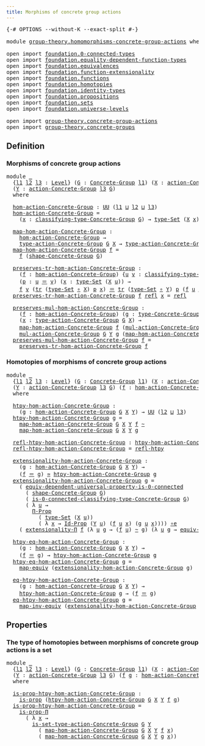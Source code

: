 ```yaml
---
title: Morphisms of concrete group actions
---
```


<pre class="Agda"><a id="61" class="Symbol">{-#</a> <a id="65" class="Keyword">OPTIONS</a> <a id="73" class="Pragma">--without-K</a> <a id="85" class="Pragma">--exact-split</a> <a id="99" class="Symbol">#-}</a>

<a id="104" class="Keyword">module</a> <a id="111" href="group-theory.homomorphisms-concrete-group-actions.html" class="Module">group-theory.homomorphisms-concrete-group-actions</a> <a id="161" class="Keyword">where</a>

<a id="168" class="Keyword">open</a> <a id="173" class="Keyword">import</a> <a id="180" href="foundation.0-connected-types.html" class="Module">foundation.0-connected-types</a>
<a id="209" class="Keyword">open</a> <a id="214" class="Keyword">import</a> <a id="221" href="foundation.equality-dependent-function-types.html" class="Module">foundation.equality-dependent-function-types</a>
<a id="266" class="Keyword">open</a> <a id="271" class="Keyword">import</a> <a id="278" href="foundation.equivalences.html" class="Module">foundation.equivalences</a>
<a id="302" class="Keyword">open</a> <a id="307" class="Keyword">import</a> <a id="314" href="foundation.function-extensionality.html" class="Module">foundation.function-extensionality</a>
<a id="349" class="Keyword">open</a> <a id="354" class="Keyword">import</a> <a id="361" href="foundation.functions.html" class="Module">foundation.functions</a>
<a id="382" class="Keyword">open</a> <a id="387" class="Keyword">import</a> <a id="394" href="foundation.homotopies.html" class="Module">foundation.homotopies</a>
<a id="416" class="Keyword">open</a> <a id="421" class="Keyword">import</a> <a id="428" href="foundation.identity-types.html" class="Module">foundation.identity-types</a>
<a id="454" class="Keyword">open</a> <a id="459" class="Keyword">import</a> <a id="466" href="foundation.propositions.html" class="Module">foundation.propositions</a>
<a id="490" class="Keyword">open</a> <a id="495" class="Keyword">import</a> <a id="502" href="foundation.sets.html" class="Module">foundation.sets</a>
<a id="518" class="Keyword">open</a> <a id="523" class="Keyword">import</a> <a id="530" href="foundation.universe-levels.html" class="Module">foundation.universe-levels</a>

<a id="558" class="Keyword">open</a> <a id="563" class="Keyword">import</a> <a id="570" href="group-theory.concrete-group-actions.html" class="Module">group-theory.concrete-group-actions</a>
<a id="606" class="Keyword">open</a> <a id="611" class="Keyword">import</a> <a id="618" href="group-theory.concrete-groups.html" class="Module">group-theory.concrete-groups</a>
</pre>
## Definition

### Morphisms of concrete group actions

<pre class="Agda"><a id="716" class="Keyword">module</a> <a id="723" href="group-theory.homomorphisms-concrete-group-actions.html#723" class="Module">_</a>
  <a id="727" class="Symbol">{</a><a id="728" href="group-theory.homomorphisms-concrete-group-actions.html#728" class="Bound">l1</a> <a id="731" href="group-theory.homomorphisms-concrete-group-actions.html#731" class="Bound">l2</a> <a id="734" href="group-theory.homomorphisms-concrete-group-actions.html#734" class="Bound">l3</a> <a id="737" class="Symbol">:</a> <a id="739" href="Agda.Primitive.html#597" class="Postulate">Level</a><a id="744" class="Symbol">}</a> <a id="746" class="Symbol">(</a><a id="747" href="group-theory.homomorphisms-concrete-group-actions.html#747" class="Bound">G</a> <a id="749" class="Symbol">:</a> <a id="751" href="group-theory.concrete-groups.html#2030" class="Function">Concrete-Group</a> <a id="766" href="group-theory.homomorphisms-concrete-group-actions.html#728" class="Bound">l1</a><a id="768" class="Symbol">)</a> <a id="770" class="Symbol">(</a><a id="771" href="group-theory.homomorphisms-concrete-group-actions.html#771" class="Bound">X</a> <a id="773" class="Symbol">:</a> <a id="775" href="group-theory.concrete-group-actions.html#807" class="Function">action-Concrete-Group</a> <a id="797" href="group-theory.homomorphisms-concrete-group-actions.html#731" class="Bound">l2</a> <a id="800" href="group-theory.homomorphisms-concrete-group-actions.html#747" class="Bound">G</a><a id="801" class="Symbol">)</a>
  <a id="805" class="Symbol">(</a><a id="806" href="group-theory.homomorphisms-concrete-group-actions.html#806" class="Bound">Y</a> <a id="808" class="Symbol">:</a> <a id="810" href="group-theory.concrete-group-actions.html#807" class="Function">action-Concrete-Group</a> <a id="832" href="group-theory.homomorphisms-concrete-group-actions.html#734" class="Bound">l3</a> <a id="835" href="group-theory.homomorphisms-concrete-group-actions.html#747" class="Bound">G</a><a id="836" class="Symbol">)</a>
  <a id="840" class="Keyword">where</a>

  <a id="849" href="group-theory.homomorphisms-concrete-group-actions.html#849" class="Function">hom-action-Concrete-Group</a> <a id="875" class="Symbol">:</a> <a id="877" href="foundation-core.universe-levels.html#235" class="Primitive">UU</a> <a id="880" class="Symbol">(</a><a id="881" href="group-theory.homomorphisms-concrete-group-actions.html#728" class="Bound">l1</a> <a id="884" href="Agda.Primitive.html#810" class="Primitive Operator">⊔</a> <a id="886" href="group-theory.homomorphisms-concrete-group-actions.html#731" class="Bound">l2</a> <a id="889" href="Agda.Primitive.html#810" class="Primitive Operator">⊔</a> <a id="891" href="group-theory.homomorphisms-concrete-group-actions.html#734" class="Bound">l3</a><a id="893" class="Symbol">)</a>
  <a id="897" href="group-theory.homomorphisms-concrete-group-actions.html#849" class="Function">hom-action-Concrete-Group</a> <a id="923" class="Symbol">=</a>
    <a id="929" class="Symbol">(</a><a id="930" href="group-theory.homomorphisms-concrete-group-actions.html#930" class="Bound">x</a> <a id="932" class="Symbol">:</a> <a id="934" href="group-theory.concrete-groups.html#2431" class="Function">classifying-type-Concrete-Group</a> <a id="966" href="group-theory.homomorphisms-concrete-group-actions.html#747" class="Bound">G</a><a id="967" class="Symbol">)</a> <a id="969" class="Symbol">→</a> <a id="971" href="foundation-core.sets.html#1304" class="Function">type-Set</a> <a id="980" class="Symbol">(</a><a id="981" href="group-theory.homomorphisms-concrete-group-actions.html#771" class="Bound">X</a> <a id="983" href="group-theory.homomorphisms-concrete-group-actions.html#930" class="Bound">x</a><a id="984" class="Symbol">)</a> <a id="986" class="Symbol">→</a> <a id="988" href="foundation-core.sets.html#1304" class="Function">type-Set</a> <a id="997" class="Symbol">(</a><a id="998" href="group-theory.homomorphisms-concrete-group-actions.html#806" class="Bound">Y</a> <a id="1000" href="group-theory.homomorphisms-concrete-group-actions.html#930" class="Bound">x</a><a id="1001" class="Symbol">)</a>

  <a id="1006" href="group-theory.homomorphisms-concrete-group-actions.html#1006" class="Function">map-hom-action-Concrete-Group</a> <a id="1036" class="Symbol">:</a>
    <a id="1042" href="group-theory.homomorphisms-concrete-group-actions.html#849" class="Function">hom-action-Concrete-Group</a> <a id="1068" class="Symbol">→</a>
    <a id="1074" href="group-theory.concrete-group-actions.html#1115" class="Function">type-action-Concrete-Group</a> <a id="1101" href="group-theory.homomorphisms-concrete-group-actions.html#747" class="Bound">G</a> <a id="1103" href="group-theory.homomorphisms-concrete-group-actions.html#771" class="Bound">X</a> <a id="1105" class="Symbol">→</a> <a id="1107" href="group-theory.concrete-group-actions.html#1115" class="Function">type-action-Concrete-Group</a> <a id="1134" href="group-theory.homomorphisms-concrete-group-actions.html#747" class="Bound">G</a> <a id="1136" href="group-theory.homomorphisms-concrete-group-actions.html#806" class="Bound">Y</a>
  <a id="1140" href="group-theory.homomorphisms-concrete-group-actions.html#1006" class="Function">map-hom-action-Concrete-Group</a> <a id="1170" href="group-theory.homomorphisms-concrete-group-actions.html#1170" class="Bound">f</a> <a id="1172" class="Symbol">=</a>
    <a id="1178" href="group-theory.homomorphisms-concrete-group-actions.html#1170" class="Bound">f</a> <a id="1180" class="Symbol">(</a><a id="1181" href="group-theory.concrete-groups.html#2561" class="Function">shape-Concrete-Group</a> <a id="1202" href="group-theory.homomorphisms-concrete-group-actions.html#747" class="Bound">G</a><a id="1203" class="Symbol">)</a>

  <a id="1208" href="group-theory.homomorphisms-concrete-group-actions.html#1208" class="Function">preserves-tr-hom-action-Concrete-Group</a> <a id="1247" class="Symbol">:</a>
    <a id="1253" class="Symbol">(</a><a id="1254" href="group-theory.homomorphisms-concrete-group-actions.html#1254" class="Bound">f</a> <a id="1256" class="Symbol">:</a> <a id="1258" href="group-theory.homomorphisms-concrete-group-actions.html#849" class="Function">hom-action-Concrete-Group</a><a id="1283" class="Symbol">)</a> <a id="1285" class="Symbol">{</a><a id="1286" href="group-theory.homomorphisms-concrete-group-actions.html#1286" class="Bound">u</a> <a id="1288" href="group-theory.homomorphisms-concrete-group-actions.html#1288" class="Bound">v</a> <a id="1290" class="Symbol">:</a> <a id="1292" href="group-theory.concrete-groups.html#2431" class="Function">classifying-type-Concrete-Group</a> <a id="1324" href="group-theory.homomorphisms-concrete-group-actions.html#747" class="Bound">G</a><a id="1325" class="Symbol">}</a>
    <a id="1331" class="Symbol">(</a><a id="1332" href="group-theory.homomorphisms-concrete-group-actions.html#1332" class="Bound">p</a> <a id="1334" class="Symbol">:</a> <a id="1336" href="group-theory.homomorphisms-concrete-group-actions.html#1286" class="Bound">u</a> <a id="1338" href="foundation-core.identity-types.html#1865" class="Function Operator">＝</a> <a id="1340" href="group-theory.homomorphisms-concrete-group-actions.html#1288" class="Bound">v</a><a id="1341" class="Symbol">)</a> <a id="1343" class="Symbol">(</a><a id="1344" href="group-theory.homomorphisms-concrete-group-actions.html#1344" class="Bound">x</a> <a id="1346" class="Symbol">:</a> <a id="1348" href="foundation-core.sets.html#1304" class="Function">type-Set</a> <a id="1357" class="Symbol">(</a><a id="1358" href="group-theory.homomorphisms-concrete-group-actions.html#771" class="Bound">X</a> <a id="1360" href="group-theory.homomorphisms-concrete-group-actions.html#1286" class="Bound">u</a><a id="1361" class="Symbol">))</a> <a id="1364" class="Symbol">→</a>
    <a id="1370" href="group-theory.homomorphisms-concrete-group-actions.html#1254" class="Bound">f</a> <a id="1372" href="group-theory.homomorphisms-concrete-group-actions.html#1288" class="Bound">v</a> <a id="1374" class="Symbol">(</a><a id="1375" href="foundation-core.identity-types.html#5702" class="Function">tr</a> <a id="1378" class="Symbol">(</a><a id="1379" href="foundation-core.sets.html#1304" class="Function">type-Set</a> <a id="1388" href="foundation-core.functions.html#420" class="Function Operator">∘</a> <a id="1390" href="group-theory.homomorphisms-concrete-group-actions.html#771" class="Bound">X</a><a id="1391" class="Symbol">)</a> <a id="1393" href="group-theory.homomorphisms-concrete-group-actions.html#1332" class="Bound">p</a> <a id="1395" href="group-theory.homomorphisms-concrete-group-actions.html#1344" class="Bound">x</a><a id="1396" class="Symbol">)</a> <a id="1398" href="foundation-core.identity-types.html#1865" class="Function Operator">＝</a> <a id="1400" href="foundation-core.identity-types.html#5702" class="Function">tr</a> <a id="1403" class="Symbol">(</a><a id="1404" href="foundation-core.sets.html#1304" class="Function">type-Set</a> <a id="1413" href="foundation-core.functions.html#420" class="Function Operator">∘</a> <a id="1415" href="group-theory.homomorphisms-concrete-group-actions.html#806" class="Bound">Y</a><a id="1416" class="Symbol">)</a> <a id="1418" href="group-theory.homomorphisms-concrete-group-actions.html#1332" class="Bound">p</a> <a id="1420" class="Symbol">(</a><a id="1421" href="group-theory.homomorphisms-concrete-group-actions.html#1254" class="Bound">f</a> <a id="1423" href="group-theory.homomorphisms-concrete-group-actions.html#1286" class="Bound">u</a> <a id="1425" href="group-theory.homomorphisms-concrete-group-actions.html#1344" class="Bound">x</a><a id="1426" class="Symbol">)</a>
  <a id="1430" href="group-theory.homomorphisms-concrete-group-actions.html#1208" class="Function">preserves-tr-hom-action-Concrete-Group</a> <a id="1469" href="group-theory.homomorphisms-concrete-group-actions.html#1469" class="Bound">f</a> <a id="1471" href="foundation-core.identity-types.html#1820" class="InductiveConstructor">refl</a> <a id="1476" href="group-theory.homomorphisms-concrete-group-actions.html#1476" class="Bound">x</a> <a id="1478" class="Symbol">=</a> <a id="1480" href="foundation-core.identity-types.html#1820" class="InductiveConstructor">refl</a>

  <a id="1488" href="group-theory.homomorphisms-concrete-group-actions.html#1488" class="Function">preserves-mul-hom-action-Concrete-Group</a> <a id="1528" class="Symbol">:</a>
    <a id="1534" class="Symbol">(</a><a id="1535" href="group-theory.homomorphisms-concrete-group-actions.html#1535" class="Bound">f</a> <a id="1537" class="Symbol">:</a> <a id="1539" href="group-theory.homomorphisms-concrete-group-actions.html#849" class="Function">hom-action-Concrete-Group</a><a id="1564" class="Symbol">)</a> <a id="1566" class="Symbol">(</a><a id="1567" href="group-theory.homomorphisms-concrete-group-actions.html#1567" class="Bound">g</a> <a id="1569" class="Symbol">:</a> <a id="1571" href="group-theory.concrete-groups.html#3441" class="Function">type-Concrete-Group</a> <a id="1591" href="group-theory.homomorphisms-concrete-group-actions.html#747" class="Bound">G</a><a id="1592" class="Symbol">)</a>
    <a id="1598" class="Symbol">(</a><a id="1599" href="group-theory.homomorphisms-concrete-group-actions.html#1599" class="Bound">x</a> <a id="1601" class="Symbol">:</a> <a id="1603" href="group-theory.concrete-group-actions.html#1115" class="Function">type-action-Concrete-Group</a> <a id="1630" href="group-theory.homomorphisms-concrete-group-actions.html#747" class="Bound">G</a> <a id="1632" href="group-theory.homomorphisms-concrete-group-actions.html#771" class="Bound">X</a><a id="1633" class="Symbol">)</a> <a id="1635" class="Symbol">→</a>
    <a id="1641" href="group-theory.homomorphisms-concrete-group-actions.html#1006" class="Function">map-hom-action-Concrete-Group</a> <a id="1671" href="group-theory.homomorphisms-concrete-group-actions.html#1535" class="Bound">f</a> <a id="1673" class="Symbol">(</a><a id="1674" href="group-theory.concrete-group-actions.html#1372" class="Function">mul-action-Concrete-Group</a> <a id="1700" href="group-theory.homomorphisms-concrete-group-actions.html#747" class="Bound">G</a> <a id="1702" href="group-theory.homomorphisms-concrete-group-actions.html#771" class="Bound">X</a> <a id="1704" href="group-theory.homomorphisms-concrete-group-actions.html#1567" class="Bound">g</a> <a id="1706" href="group-theory.homomorphisms-concrete-group-actions.html#1599" class="Bound">x</a><a id="1707" class="Symbol">)</a> <a id="1709" href="foundation-core.identity-types.html#1865" class="Function Operator">＝</a>
    <a id="1715" href="group-theory.concrete-group-actions.html#1372" class="Function">mul-action-Concrete-Group</a> <a id="1741" href="group-theory.homomorphisms-concrete-group-actions.html#747" class="Bound">G</a> <a id="1743" href="group-theory.homomorphisms-concrete-group-actions.html#806" class="Bound">Y</a> <a id="1745" href="group-theory.homomorphisms-concrete-group-actions.html#1567" class="Bound">g</a> <a id="1747" class="Symbol">(</a><a id="1748" href="group-theory.homomorphisms-concrete-group-actions.html#1006" class="Function">map-hom-action-Concrete-Group</a> <a id="1778" href="group-theory.homomorphisms-concrete-group-actions.html#1535" class="Bound">f</a> <a id="1780" href="group-theory.homomorphisms-concrete-group-actions.html#1599" class="Bound">x</a><a id="1781" class="Symbol">)</a>
  <a id="1785" href="group-theory.homomorphisms-concrete-group-actions.html#1488" class="Function">preserves-mul-hom-action-Concrete-Group</a> <a id="1825" href="group-theory.homomorphisms-concrete-group-actions.html#1825" class="Bound">f</a> <a id="1827" class="Symbol">=</a>
    <a id="1833" href="group-theory.homomorphisms-concrete-group-actions.html#1208" class="Function">preserves-tr-hom-action-Concrete-Group</a> <a id="1872" href="group-theory.homomorphisms-concrete-group-actions.html#1825" class="Bound">f</a>
</pre>
### Homotopies of morphisms of concrete group actions

<pre class="Agda"><a id="1942" class="Keyword">module</a> <a id="1949" href="group-theory.homomorphisms-concrete-group-actions.html#1949" class="Module">_</a>
  <a id="1953" class="Symbol">{</a><a id="1954" href="group-theory.homomorphisms-concrete-group-actions.html#1954" class="Bound">l1</a> <a id="1957" href="group-theory.homomorphisms-concrete-group-actions.html#1957" class="Bound">l2</a> <a id="1960" href="group-theory.homomorphisms-concrete-group-actions.html#1960" class="Bound">l3</a> <a id="1963" class="Symbol">:</a> <a id="1965" href="Agda.Primitive.html#597" class="Postulate">Level</a><a id="1970" class="Symbol">}</a> <a id="1972" class="Symbol">(</a><a id="1973" href="group-theory.homomorphisms-concrete-group-actions.html#1973" class="Bound">G</a> <a id="1975" class="Symbol">:</a> <a id="1977" href="group-theory.concrete-groups.html#2030" class="Function">Concrete-Group</a> <a id="1992" href="group-theory.homomorphisms-concrete-group-actions.html#1954" class="Bound">l1</a><a id="1994" class="Symbol">)</a> <a id="1996" class="Symbol">(</a><a id="1997" href="group-theory.homomorphisms-concrete-group-actions.html#1997" class="Bound">X</a> <a id="1999" class="Symbol">:</a> <a id="2001" href="group-theory.concrete-group-actions.html#807" class="Function">action-Concrete-Group</a> <a id="2023" href="group-theory.homomorphisms-concrete-group-actions.html#1957" class="Bound">l2</a> <a id="2026" href="group-theory.homomorphisms-concrete-group-actions.html#1973" class="Bound">G</a><a id="2027" class="Symbol">)</a>
  <a id="2031" class="Symbol">(</a><a id="2032" href="group-theory.homomorphisms-concrete-group-actions.html#2032" class="Bound">Y</a> <a id="2034" class="Symbol">:</a> <a id="2036" href="group-theory.concrete-group-actions.html#807" class="Function">action-Concrete-Group</a> <a id="2058" href="group-theory.homomorphisms-concrete-group-actions.html#1960" class="Bound">l3</a> <a id="2061" href="group-theory.homomorphisms-concrete-group-actions.html#1973" class="Bound">G</a><a id="2062" class="Symbol">)</a> <a id="2064" class="Symbol">(</a><a id="2065" href="group-theory.homomorphisms-concrete-group-actions.html#2065" class="Bound">f</a> <a id="2067" class="Symbol">:</a> <a id="2069" href="group-theory.homomorphisms-concrete-group-actions.html#849" class="Function">hom-action-Concrete-Group</a> <a id="2095" href="group-theory.homomorphisms-concrete-group-actions.html#1973" class="Bound">G</a> <a id="2097" href="group-theory.homomorphisms-concrete-group-actions.html#1997" class="Bound">X</a> <a id="2099" href="group-theory.homomorphisms-concrete-group-actions.html#2032" class="Bound">Y</a><a id="2100" class="Symbol">)</a>
  <a id="2104" class="Keyword">where</a>

  <a id="2113" href="group-theory.homomorphisms-concrete-group-actions.html#2113" class="Function">htpy-hom-action-Concrete-Group</a> <a id="2144" class="Symbol">:</a>
    <a id="2150" class="Symbol">(</a><a id="2151" href="group-theory.homomorphisms-concrete-group-actions.html#2151" class="Bound">g</a> <a id="2153" class="Symbol">:</a> <a id="2155" href="group-theory.homomorphisms-concrete-group-actions.html#849" class="Function">hom-action-Concrete-Group</a> <a id="2181" href="group-theory.homomorphisms-concrete-group-actions.html#1973" class="Bound">G</a> <a id="2183" href="group-theory.homomorphisms-concrete-group-actions.html#1997" class="Bound">X</a> <a id="2185" href="group-theory.homomorphisms-concrete-group-actions.html#2032" class="Bound">Y</a><a id="2186" class="Symbol">)</a> <a id="2188" class="Symbol">→</a> <a id="2190" href="foundation-core.universe-levels.html#235" class="Primitive">UU</a> <a id="2193" class="Symbol">(</a><a id="2194" href="group-theory.homomorphisms-concrete-group-actions.html#1957" class="Bound">l2</a> <a id="2197" href="Agda.Primitive.html#810" class="Primitive Operator">⊔</a> <a id="2199" href="group-theory.homomorphisms-concrete-group-actions.html#1960" class="Bound">l3</a><a id="2201" class="Symbol">)</a>
  <a id="2205" href="group-theory.homomorphisms-concrete-group-actions.html#2113" class="Function">htpy-hom-action-Concrete-Group</a> <a id="2236" href="group-theory.homomorphisms-concrete-group-actions.html#2236" class="Bound">g</a> <a id="2238" class="Symbol">=</a>
    <a id="2244" href="group-theory.homomorphisms-concrete-group-actions.html#1006" class="Function">map-hom-action-Concrete-Group</a> <a id="2274" href="group-theory.homomorphisms-concrete-group-actions.html#1973" class="Bound">G</a> <a id="2276" href="group-theory.homomorphisms-concrete-group-actions.html#1997" class="Bound">X</a> <a id="2278" href="group-theory.homomorphisms-concrete-group-actions.html#2032" class="Bound">Y</a> <a id="2280" href="group-theory.homomorphisms-concrete-group-actions.html#2065" class="Bound">f</a> <a id="2282" href="foundation-core.homotopies.html#627" class="Function Operator">~</a>
    <a id="2288" href="group-theory.homomorphisms-concrete-group-actions.html#1006" class="Function">map-hom-action-Concrete-Group</a> <a id="2318" href="group-theory.homomorphisms-concrete-group-actions.html#1973" class="Bound">G</a> <a id="2320" href="group-theory.homomorphisms-concrete-group-actions.html#1997" class="Bound">X</a> <a id="2322" href="group-theory.homomorphisms-concrete-group-actions.html#2032" class="Bound">Y</a> <a id="2324" href="group-theory.homomorphisms-concrete-group-actions.html#2236" class="Bound">g</a>

  <a id="2329" href="group-theory.homomorphisms-concrete-group-actions.html#2329" class="Function">refl-htpy-hom-action-Concrete-Group</a> <a id="2365" class="Symbol">:</a> <a id="2367" href="group-theory.homomorphisms-concrete-group-actions.html#2113" class="Function">htpy-hom-action-Concrete-Group</a> <a id="2398" href="group-theory.homomorphisms-concrete-group-actions.html#2065" class="Bound">f</a>
  <a id="2402" href="group-theory.homomorphisms-concrete-group-actions.html#2329" class="Function">refl-htpy-hom-action-Concrete-Group</a> <a id="2438" class="Symbol">=</a> <a id="2440" href="foundation-core.homotopies.html#741" class="Function">refl-htpy</a>

  <a id="2453" href="group-theory.homomorphisms-concrete-group-actions.html#2453" class="Function">extensionality-hom-action-Concrete-Group</a> <a id="2494" class="Symbol">:</a>
    <a id="2500" class="Symbol">(</a><a id="2501" href="group-theory.homomorphisms-concrete-group-actions.html#2501" class="Bound">g</a> <a id="2503" class="Symbol">:</a> <a id="2505" href="group-theory.homomorphisms-concrete-group-actions.html#849" class="Function">hom-action-Concrete-Group</a> <a id="2531" href="group-theory.homomorphisms-concrete-group-actions.html#1973" class="Bound">G</a> <a id="2533" href="group-theory.homomorphisms-concrete-group-actions.html#1997" class="Bound">X</a> <a id="2535" href="group-theory.homomorphisms-concrete-group-actions.html#2032" class="Bound">Y</a><a id="2536" class="Symbol">)</a> <a id="2538" class="Symbol">→</a>
    <a id="2544" class="Symbol">(</a><a id="2545" href="group-theory.homomorphisms-concrete-group-actions.html#2065" class="Bound">f</a> <a id="2547" href="foundation-core.identity-types.html#1865" class="Function Operator">＝</a> <a id="2549" href="group-theory.homomorphisms-concrete-group-actions.html#2501" class="Bound">g</a><a id="2550" class="Symbol">)</a> <a id="2552" href="foundation-core.equivalences.html#1621" class="Function Operator">≃</a> <a id="2554" href="group-theory.homomorphisms-concrete-group-actions.html#2113" class="Function">htpy-hom-action-Concrete-Group</a> <a id="2585" href="group-theory.homomorphisms-concrete-group-actions.html#2501" class="Bound">g</a>
  <a id="2589" href="group-theory.homomorphisms-concrete-group-actions.html#2453" class="Function">extensionality-hom-action-Concrete-Group</a> <a id="2630" href="group-theory.homomorphisms-concrete-group-actions.html#2630" class="Bound">g</a> <a id="2632" class="Symbol">=</a>
    <a id="2638" class="Symbol">(</a> <a id="2640" href="foundation.0-connected-types.html#3433" class="Function">equiv-dependent-universal-property-is-0-connected</a>
      <a id="2696" class="Symbol">(</a> <a id="2698" href="group-theory.concrete-groups.html#2561" class="Function">shape-Concrete-Group</a> <a id="2719" href="group-theory.homomorphisms-concrete-group-actions.html#1973" class="Bound">G</a><a id="2720" class="Symbol">)</a>
      <a id="2728" class="Symbol">(</a> <a id="2730" href="group-theory.concrete-groups.html#2685" class="Function">is-0-connected-classifying-type-Concrete-Group</a> <a id="2777" href="group-theory.homomorphisms-concrete-group-actions.html#1973" class="Bound">G</a><a id="2778" class="Symbol">)</a>
      <a id="2786" class="Symbol">(</a> <a id="2788" class="Symbol">λ</a> <a id="2790" href="group-theory.homomorphisms-concrete-group-actions.html#2790" class="Bound">u</a> <a id="2792" class="Symbol">→</a>
        <a id="2802" href="foundation-core.propositions.html#6694" class="Function">Π-Prop</a>
          <a id="2819" class="Symbol">(</a> <a id="2821" href="foundation-core.sets.html#1304" class="Function">type-Set</a> <a id="2830" class="Symbol">(</a><a id="2831" href="group-theory.homomorphisms-concrete-group-actions.html#1997" class="Bound">X</a> <a id="2833" href="group-theory.homomorphisms-concrete-group-actions.html#2790" class="Bound">u</a><a id="2834" class="Symbol">))</a>
          <a id="2847" class="Symbol">(</a> <a id="2849" class="Symbol">λ</a> <a id="2851" href="group-theory.homomorphisms-concrete-group-actions.html#2851" class="Bound">x</a> <a id="2853" class="Symbol">→</a> <a id="2855" href="foundation-core.sets.html#1420" class="Function">Id-Prop</a> <a id="2863" class="Symbol">(</a><a id="2864" href="group-theory.homomorphisms-concrete-group-actions.html#2032" class="Bound">Y</a> <a id="2866" href="group-theory.homomorphisms-concrete-group-actions.html#2790" class="Bound">u</a><a id="2867" class="Symbol">)</a> <a id="2869" class="Symbol">(</a><a id="2870" href="group-theory.homomorphisms-concrete-group-actions.html#2065" class="Bound">f</a> <a id="2872" href="group-theory.homomorphisms-concrete-group-actions.html#2790" class="Bound">u</a> <a id="2874" href="group-theory.homomorphisms-concrete-group-actions.html#2851" class="Bound">x</a><a id="2875" class="Symbol">)</a> <a id="2877" class="Symbol">(</a><a id="2878" href="group-theory.homomorphisms-concrete-group-actions.html#2630" class="Bound">g</a> <a id="2880" href="group-theory.homomorphisms-concrete-group-actions.html#2790" class="Bound">u</a> <a id="2882" href="group-theory.homomorphisms-concrete-group-actions.html#2851" class="Bound">x</a><a id="2883" class="Symbol">))))</a> <a id="2888" href="foundation-core.equivalences.html#7869" class="Function Operator">∘e</a>
    <a id="2895" class="Symbol">(</a> <a id="2897" href="foundation.equality-dependent-function-types.html#2224" class="Function">extensionality-Π</a> <a id="2914" href="group-theory.homomorphisms-concrete-group-actions.html#2065" class="Bound">f</a> <a id="2916" class="Symbol">(λ</a> <a id="2919" href="group-theory.homomorphisms-concrete-group-actions.html#2919" class="Bound">u</a> <a id="2921" href="group-theory.homomorphisms-concrete-group-actions.html#2921" class="Bound">g</a> <a id="2923" class="Symbol">→</a> <a id="2925" class="Symbol">(</a><a id="2926" href="group-theory.homomorphisms-concrete-group-actions.html#2065" class="Bound">f</a> <a id="2928" href="group-theory.homomorphisms-concrete-group-actions.html#2919" class="Bound">u</a><a id="2929" class="Symbol">)</a> <a id="2931" href="foundation-core.homotopies.html#627" class="Function Operator">~</a> <a id="2933" href="group-theory.homomorphisms-concrete-group-actions.html#2921" class="Bound">g</a><a id="2934" class="Symbol">)</a> <a id="2936" class="Symbol">(λ</a> <a id="2939" href="group-theory.homomorphisms-concrete-group-actions.html#2939" class="Bound">u</a> <a id="2941" href="group-theory.homomorphisms-concrete-group-actions.html#2941" class="Bound">g</a> <a id="2943" class="Symbol">→</a> <a id="2945" href="foundation-core.function-extensionality.html#1301" class="Function">equiv-funext</a><a id="2957" class="Symbol">)</a> <a id="2959" href="group-theory.homomorphisms-concrete-group-actions.html#2630" class="Bound">g</a><a id="2960" class="Symbol">)</a>

  <a id="2965" href="group-theory.homomorphisms-concrete-group-actions.html#2965" class="Function">htpy-eq-hom-action-Concrete-Group</a> <a id="2999" class="Symbol">:</a>
    <a id="3005" class="Symbol">(</a><a id="3006" href="group-theory.homomorphisms-concrete-group-actions.html#3006" class="Bound">g</a> <a id="3008" class="Symbol">:</a> <a id="3010" href="group-theory.homomorphisms-concrete-group-actions.html#849" class="Function">hom-action-Concrete-Group</a> <a id="3036" href="group-theory.homomorphisms-concrete-group-actions.html#1973" class="Bound">G</a> <a id="3038" href="group-theory.homomorphisms-concrete-group-actions.html#1997" class="Bound">X</a> <a id="3040" href="group-theory.homomorphisms-concrete-group-actions.html#2032" class="Bound">Y</a><a id="3041" class="Symbol">)</a> <a id="3043" class="Symbol">→</a>
    <a id="3049" class="Symbol">(</a><a id="3050" href="group-theory.homomorphisms-concrete-group-actions.html#2065" class="Bound">f</a> <a id="3052" href="foundation-core.identity-types.html#1865" class="Function Operator">＝</a> <a id="3054" href="group-theory.homomorphisms-concrete-group-actions.html#3006" class="Bound">g</a><a id="3055" class="Symbol">)</a> <a id="3057" class="Symbol">→</a> <a id="3059" href="group-theory.homomorphisms-concrete-group-actions.html#2113" class="Function">htpy-hom-action-Concrete-Group</a> <a id="3090" href="group-theory.homomorphisms-concrete-group-actions.html#3006" class="Bound">g</a>
  <a id="3094" href="group-theory.homomorphisms-concrete-group-actions.html#2965" class="Function">htpy-eq-hom-action-Concrete-Group</a> <a id="3128" href="group-theory.homomorphisms-concrete-group-actions.html#3128" class="Bound">g</a> <a id="3130" class="Symbol">=</a>
    <a id="3136" href="foundation-core.equivalences.html#1821" class="Function">map-equiv</a> <a id="3146" class="Symbol">(</a><a id="3147" href="group-theory.homomorphisms-concrete-group-actions.html#2453" class="Function">extensionality-hom-action-Concrete-Group</a> <a id="3188" href="group-theory.homomorphisms-concrete-group-actions.html#3128" class="Bound">g</a><a id="3189" class="Symbol">)</a>

  <a id="3194" href="group-theory.homomorphisms-concrete-group-actions.html#3194" class="Function">eq-htpy-hom-action-Concrete-Group</a> <a id="3228" class="Symbol">:</a>
    <a id="3234" class="Symbol">(</a><a id="3235" href="group-theory.homomorphisms-concrete-group-actions.html#3235" class="Bound">g</a> <a id="3237" class="Symbol">:</a> <a id="3239" href="group-theory.homomorphisms-concrete-group-actions.html#849" class="Function">hom-action-Concrete-Group</a> <a id="3265" href="group-theory.homomorphisms-concrete-group-actions.html#1973" class="Bound">G</a> <a id="3267" href="group-theory.homomorphisms-concrete-group-actions.html#1997" class="Bound">X</a> <a id="3269" href="group-theory.homomorphisms-concrete-group-actions.html#2032" class="Bound">Y</a><a id="3270" class="Symbol">)</a> <a id="3272" class="Symbol">→</a>
    <a id="3278" href="group-theory.homomorphisms-concrete-group-actions.html#2113" class="Function">htpy-hom-action-Concrete-Group</a> <a id="3309" href="group-theory.homomorphisms-concrete-group-actions.html#3235" class="Bound">g</a> <a id="3311" class="Symbol">→</a> <a id="3313" class="Symbol">(</a><a id="3314" href="group-theory.homomorphisms-concrete-group-actions.html#2065" class="Bound">f</a> <a id="3316" href="foundation-core.identity-types.html#1865" class="Function Operator">＝</a> <a id="3318" href="group-theory.homomorphisms-concrete-group-actions.html#3235" class="Bound">g</a><a id="3319" class="Symbol">)</a>
  <a id="3323" href="group-theory.homomorphisms-concrete-group-actions.html#3194" class="Function">eq-htpy-hom-action-Concrete-Group</a> <a id="3357" href="group-theory.homomorphisms-concrete-group-actions.html#3357" class="Bound">g</a> <a id="3359" class="Symbol">=</a>
    <a id="3365" href="foundation-core.equivalences.html#5036" class="Function">map-inv-equiv</a> <a id="3379" class="Symbol">(</a><a id="3380" href="group-theory.homomorphisms-concrete-group-actions.html#2453" class="Function">extensionality-hom-action-Concrete-Group</a> <a id="3421" href="group-theory.homomorphisms-concrete-group-actions.html#3357" class="Bound">g</a><a id="3422" class="Symbol">)</a>
</pre>
## Properties

### The type of homotopies between morphisms of concrete group actions is a set

<pre class="Agda"><a id="3533" class="Keyword">module</a> <a id="3540" href="group-theory.homomorphisms-concrete-group-actions.html#3540" class="Module">_</a>
  <a id="3544" class="Symbol">{</a><a id="3545" href="group-theory.homomorphisms-concrete-group-actions.html#3545" class="Bound">l1</a> <a id="3548" href="group-theory.homomorphisms-concrete-group-actions.html#3548" class="Bound">l2</a> <a id="3551" href="group-theory.homomorphisms-concrete-group-actions.html#3551" class="Bound">l3</a> <a id="3554" class="Symbol">:</a> <a id="3556" href="Agda.Primitive.html#597" class="Postulate">Level</a><a id="3561" class="Symbol">}</a> <a id="3563" class="Symbol">(</a><a id="3564" href="group-theory.homomorphisms-concrete-group-actions.html#3564" class="Bound">G</a> <a id="3566" class="Symbol">:</a> <a id="3568" href="group-theory.concrete-groups.html#2030" class="Function">Concrete-Group</a> <a id="3583" href="group-theory.homomorphisms-concrete-group-actions.html#3545" class="Bound">l1</a><a id="3585" class="Symbol">)</a> <a id="3587" class="Symbol">(</a><a id="3588" href="group-theory.homomorphisms-concrete-group-actions.html#3588" class="Bound">X</a> <a id="3590" class="Symbol">:</a> <a id="3592" href="group-theory.concrete-group-actions.html#807" class="Function">action-Concrete-Group</a> <a id="3614" href="group-theory.homomorphisms-concrete-group-actions.html#3548" class="Bound">l2</a> <a id="3617" href="group-theory.homomorphisms-concrete-group-actions.html#3564" class="Bound">G</a><a id="3618" class="Symbol">)</a>
  <a id="3622" class="Symbol">(</a><a id="3623" href="group-theory.homomorphisms-concrete-group-actions.html#3623" class="Bound">Y</a> <a id="3625" class="Symbol">:</a> <a id="3627" href="group-theory.concrete-group-actions.html#807" class="Function">action-Concrete-Group</a> <a id="3649" href="group-theory.homomorphisms-concrete-group-actions.html#3551" class="Bound">l3</a> <a id="3652" href="group-theory.homomorphisms-concrete-group-actions.html#3564" class="Bound">G</a><a id="3653" class="Symbol">)</a> <a id="3655" class="Symbol">(</a><a id="3656" href="group-theory.homomorphisms-concrete-group-actions.html#3656" class="Bound">f</a> <a id="3658" href="group-theory.homomorphisms-concrete-group-actions.html#3658" class="Bound">g</a> <a id="3660" class="Symbol">:</a> <a id="3662" href="group-theory.homomorphisms-concrete-group-actions.html#849" class="Function">hom-action-Concrete-Group</a> <a id="3688" href="group-theory.homomorphisms-concrete-group-actions.html#3564" class="Bound">G</a> <a id="3690" href="group-theory.homomorphisms-concrete-group-actions.html#3588" class="Bound">X</a> <a id="3692" href="group-theory.homomorphisms-concrete-group-actions.html#3623" class="Bound">Y</a><a id="3693" class="Symbol">)</a>
  <a id="3697" class="Keyword">where</a>

  <a id="3706" href="group-theory.homomorphisms-concrete-group-actions.html#3706" class="Function">is-prop-htpy-hom-action-Concrete-Group</a> <a id="3745" class="Symbol">:</a>
    <a id="3751" href="foundation-core.propositions.html#1309" class="Function">is-prop</a> <a id="3759" class="Symbol">(</a><a id="3760" href="group-theory.homomorphisms-concrete-group-actions.html#2113" class="Function">htpy-hom-action-Concrete-Group</a> <a id="3791" href="group-theory.homomorphisms-concrete-group-actions.html#3564" class="Bound">G</a> <a id="3793" href="group-theory.homomorphisms-concrete-group-actions.html#3588" class="Bound">X</a> <a id="3795" href="group-theory.homomorphisms-concrete-group-actions.html#3623" class="Bound">Y</a> <a id="3797" href="group-theory.homomorphisms-concrete-group-actions.html#3656" class="Bound">f</a> <a id="3799" href="group-theory.homomorphisms-concrete-group-actions.html#3658" class="Bound">g</a><a id="3800" class="Symbol">)</a>
  <a id="3804" href="group-theory.homomorphisms-concrete-group-actions.html#3706" class="Function">is-prop-htpy-hom-action-Concrete-Group</a> <a id="3843" class="Symbol">=</a>
    <a id="3849" href="foundation-core.propositions.html#6158" class="Function">is-prop-Π</a>
      <a id="3865" class="Symbol">(</a> <a id="3867" class="Symbol">λ</a> <a id="3869" href="group-theory.homomorphisms-concrete-group-actions.html#3869" class="Bound">x</a> <a id="3871" class="Symbol">→</a>
        <a id="3881" href="group-theory.concrete-group-actions.html#1219" class="Function">is-set-type-action-Concrete-Group</a> <a id="3915" href="group-theory.homomorphisms-concrete-group-actions.html#3564" class="Bound">G</a> <a id="3917" href="group-theory.homomorphisms-concrete-group-actions.html#3623" class="Bound">Y</a>
          <a id="3929" class="Symbol">(</a> <a id="3931" href="group-theory.homomorphisms-concrete-group-actions.html#1006" class="Function">map-hom-action-Concrete-Group</a> <a id="3961" href="group-theory.homomorphisms-concrete-group-actions.html#3564" class="Bound">G</a> <a id="3963" href="group-theory.homomorphisms-concrete-group-actions.html#3588" class="Bound">X</a> <a id="3965" href="group-theory.homomorphisms-concrete-group-actions.html#3623" class="Bound">Y</a> <a id="3967" href="group-theory.homomorphisms-concrete-group-actions.html#3656" class="Bound">f</a> <a id="3969" href="group-theory.homomorphisms-concrete-group-actions.html#3869" class="Bound">x</a><a id="3970" class="Symbol">)</a>
          <a id="3982" class="Symbol">(</a> <a id="3984" href="group-theory.homomorphisms-concrete-group-actions.html#1006" class="Function">map-hom-action-Concrete-Group</a> <a id="4014" href="group-theory.homomorphisms-concrete-group-actions.html#3564" class="Bound">G</a> <a id="4016" href="group-theory.homomorphisms-concrete-group-actions.html#3588" class="Bound">X</a> <a id="4018" href="group-theory.homomorphisms-concrete-group-actions.html#3623" class="Bound">Y</a> <a id="4020" href="group-theory.homomorphisms-concrete-group-actions.html#3658" class="Bound">g</a> <a id="4022" href="group-theory.homomorphisms-concrete-group-actions.html#3869" class="Bound">x</a><a id="4023" class="Symbol">))</a>
</pre>